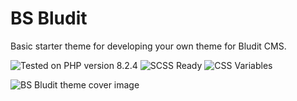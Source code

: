 # BS Bludit

Basic starter theme for developing your own theme for Bludit CMS.

![Tested on PHP version 8.2.4](https://img.shields.io/badge/PHP_tested-8.2.4-8892bf.svg?style=flat-square)
![SCSS Ready](https://img.shields.io/badge/SCSS-Ready-bf4080.svg?style=flat-square)
![CSS Variables](https://img.shields.io/badge/CSS-Variables-1769a5.svg?style=flat-square)

![BS Bludit theme cover image](https://github.com/ControlledChaos/bs-bludit/raw/main/cover.jpg)
